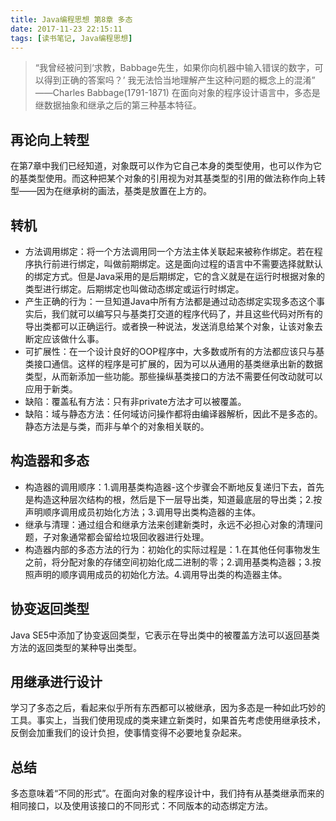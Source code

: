 ```yaml
---
title: Java编程思想 第8章 多态
date: 2017-11-23 22:15:11
tags: [读书笔记, Java编程思想]
---
```

> “我曾经被问到‘求教，Babbage先生，如果你向机器中输入错误的数字，可以得到正确的答案吗？’ 我无法恰当地理解产生这种问题的概念上的混淆” ——Charles Babbage(1791-1871)
在面向对象的程序设计语言中，多态是继数据抽象和继承之后的第三种基本特征。
<!--more-->
## 再论向上转型

在第7章中我们已经知道，对象既可以作为它自己本身的类型使用，也可以作为它的基类型使用。而这种把某个对象的引用视为对其基类型的引用的做法称作向上转型——因为在继承树的画法，基类是放置在上方的。

## 转机

- 方法调用绑定：将一个方法调用同一个方法主体关联起来被称作绑定。若在程序执行前进行绑定，叫做前期绑定。这是面向过程的语言中不需要选择就默认的绑定方式。但是Java采用的是后期绑定，它的含义就是在运行时根据对象的类型进行绑定。后期绑定也叫做动态绑定或运行时绑定。
- 产生正确的行为：一旦知道Java中所有方法都是通过动态绑定实现多态这个事实后，我们就可以编写只与基类打交道的程序代码了，并且这些代码对所有的导出类都可以正确运行。或者换一种说法，发送消息给某个对象，让该对象去断定应该做什么事。
- 可扩展性：在一个设计良好的OOP程序中，大多数或所有的方法都应该只与基类接口通信。这样的程序是可扩展的，因为可以从通用的基类继承出新的数据类型，从而新添加一些功能。那些操纵基类接口的方法不需要任何改动就可以应用于新类。
- 缺陷：覆盖私有方法：只有非private方法才可以被覆盖。
- 缺陷：域与静态方法：任何域访问操作都将由编译器解析，因此不是多态的。静态方法是与类，而非与单个的对象相关联的。

## 构造器和多态

- 构造器的调用顺序：1.调用基类构造器-这个步骤会不断地反复递归下去，首先是构造这种层次结构的根，然后是下一层导出类，知道最底层的导出类；2.按声明顺序调用成员初始化方法；3.调用导出类构造器的主体。
- 继承与清理：通过组合和继承方法来创建新类时，永远不必担心对象的清理问题，子对象通常都会留给垃圾回收器进行处理。
- 构造器内部的多态方法的行为：初始化的实际过程是：1.在其他任何事物发生之前，将分配对象的存储空间初始化成二进制的零；2.调用基类构造器；3.按照声明的顺序调用成员的初始化方法。4.调用导出类的构造器主体。

## 协变返回类型

Java SE5中添加了协变返回类型，它表示在导出类中的被覆盖方法可以返回基类方法的返回类型的某种导出类型。

## 用继承进行设计

学习了多态之后，看起来似乎所有东西都可以被继承，因为多态是一种如此巧妙的工具。事实上，当我们使用现成的类来建立新类时，如果首先考虑使用继承技术，反倒会加重我们的设计负担，使事情变得不必要地复杂起来。

## 总结

多态意味着“不同的形式”。在面向对象的程序设计中，我们持有从基类继承而来的相同接口，以及使用该接口的不同形式：不同版本的动态绑定方法。